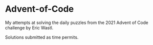 # Advent-of-Code
My attempts at solving the daily puzzles from the 2021 Advent of Code challenge by Eric Wastl. 

Solutions submitted as time permits.
